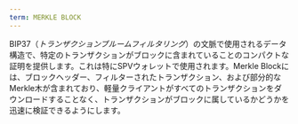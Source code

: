 ```yaml
---
term: MERKLE BLOCK
---
```


BIP37（*トランザクションブルームフィルタリング*）の文脈で使用されるデータ構造で、特定のトランザクションがブロックに含まれていることのコンパクトな証明を提供します。これは特にSPVウォレットで使用されます。Merkle Blockには、ブロックヘッダー、フィルターされたトランザクション、および部分的なMerkle木が含まれており、軽量クライアントがすべてのトランザクションをダウンロードすることなく、トランザクションがブロックに属しているかどうかを迅速に検証できるようにします。